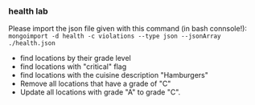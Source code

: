 ### health lab

Please import the json file given with this command (in bash connsole!):
`mongoimport -d health -c violations --type json --jsonArray ./health.json`


- find locations by their grade level
- find locations with "critical" flag
- find locations with the cuisine description "Hamburgers"
- Remove all locations that have a grade of "C"
- Update all locations with grade "A" to grade "C".
